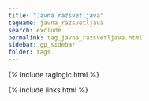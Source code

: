 ```yaml
---
title: "Javna razsvetljava"
tagName: javna_razsvetljava
search: exclude
permalink: tag_javna_razsvetljava.html
sidebar: gp_sidebar
folder: tags
---
```

{% include taglogic.html %}

{% include links.html %}
